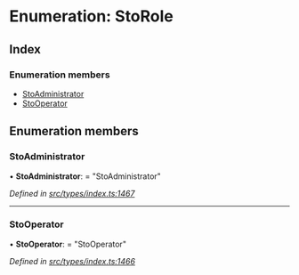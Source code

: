 # Enumeration: StoRole

## Index

### Enumeration members

- [StoAdministrator](_types_index_.storole.md#stoadministrator)
- [StoOperator](_types_index_.storole.md#stooperator)

## Enumeration members

### StoAdministrator

• **StoAdministrator**: = "StoAdministrator"

_Defined in [src/types/index.ts:1467](https://github.com/PolymathNetwork/polymath-sdk/blob/660aba8/src/types/index.ts#L1467)_

---

### StoOperator

• **StoOperator**: = "StoOperator"

_Defined in [src/types/index.ts:1466](https://github.com/PolymathNetwork/polymath-sdk/blob/660aba8/src/types/index.ts#L1466)_
